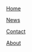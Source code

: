 <html>



<div class="topnav" id="myTopnav">

 <a href="home.html">Home</a>

 <a href="news.html">News</a>

 <a href="contact.html">Contact</a>

<a href="about.html">About</a>

</div>

